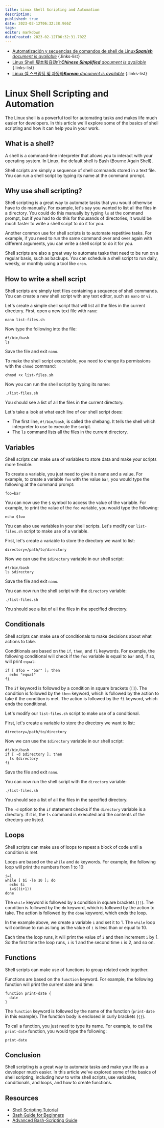 ```yaml
---
title: Linux Shell Scripting and Automation
description: 
published: true
date: 2023-02-12T06:32:38.966Z
tags: 
editor: markdown
dateCreated: 2023-02-12T06:32:31.702Z
---
```


- [Automatización y secuencias de comandos de shell de Linux***Spanish** document is available*](/es/Knowledge-base/Linux/linux-shell-scripting-and-automation)
{.links-list}
- [Linux Shell 脚本和自动化***Chinese Simplified** document is available*](/zh/Knowledge-base/Linux/linux-shell-scripting-and-automation)
{.links-list}
- [Linux 셸 스크립팅 및 자동화***Korean** document is available*](/ko/Knowledge-base/Linux/linux-shell-scripting-and-automation)
{.links-list}


# Linux Shell Scripting and Automation

The Linux shell is a powerful tool for automating tasks and makes life much easier for developers. In this article we'll explore some of the basics of shell scripting and how it can help you in your work.

## What is a shell?

A shell is a command-line interpreter that allows you to interact with your operating system. In Linux, the default shell is Bash (Bourne Again Shell).

Shell scripts are simply a sequence of shell commands stored in a text file. You can run a shell script by typing its name at the command prompt.

## Why use shell scripting?

Shell scripting is a great way to automate tasks that you would otherwise have to do manually. For example, let's say you wanted to list all the files in a directory. You could do this manually by typing `ls` at the command prompt, but if you had to do this for thousands of directories, it would be much faster to write a shell script to do it for you.

Another common use for shell scripts is to automate repetitive tasks. For example, if you need to run the same command over and over again with different arguments, you can write a shell script to do it for you.

Shell scripts are also a great way to automate tasks that need to be run on a regular basis, such as backups. You can schedule a shell script to run daily, weekly, or monthly using a tool like `cron`.

## How to write a shell script

Shell scripts are simply text files containing a sequence of shell commands. You can create a new shell script with any text editor, such as `nano` or `vi`.

Let's create a simple shell script that will list all the files in the current directory. First, open a new text file with `nano`:

```
nano list-files.sh
```

Now type the following into the file:

```
#!/bin/bash
ls
```

Save the file and exit `nano`.

To make the shell script executable, you need to change its permissions with the `chmod` command:

```
chmod +x list-files.sh
```

Now you can run the shell script by typing its name:

```
./list-files.sh
```

You should see a list of all the files in the current directory.

Let's take a look at what each line of our shell script does:

- The first line, `#!/bin/bash`, is called the shebang. It tells the shell which interpreter to use to execute the script.
- The `ls` command lists all the files in the current directory.

## Variables

Shell scripts can make use of variables to store data and make your scripts more flexible.

To create a variable, you just need to give it a name and a value. For example, to create a variable `foo` with the value `bar`, you would type the following at the command prompt:

```
foo=bar
```

You can now use the `$` symbol to access the value of the variable. For example, to print the value of the `foo` variable, you would type the following:

```
echo $foo
```

You can also use variables in your shell scripts. Let's modify our `list-files.sh` script to make use of a variable.

First, let's create a variable to store the directory we want to list:

```
directory=/path/to/directory
```

Now we can use the `$directory` variable in our shell script:

```
#!/bin/bash
ls $directory
```

Save the file and exit `nano`.

You can now run the shell script with the `directory` variable:

```
./list-files.sh
```

You should see a list of all the files in the specified directory.

## Conditionals

Shell scripts can make use of conditionals to make decisions about what actions to take.

Conditionals are based on the `if`, `then`, and `fi` keywords. For example, the following conditional will check if the `foo` variable is equal to `bar` and, if so, will print `equal`:

```
if [ $foo = "bar" ]; then
  echo "equal"
fi
```

The `if` keyword is followed by a condition in square brackets (`[]`). The condition is followed by the `then` keyword, which is followed by the action to take if the condition is met. The action is followed by the `fi` keyword, which ends the conditional.

Let's modify our `list-files.sh` script to make use of a conditional.

First, let's create a variable to store the directory we want to list:

```
directory=/path/to/directory
```

Now we can use the `$directory` variable in our shell script:

```
#!/bin/bash
if [ -d $directory ]; then
  ls $directory
fi
```

Save the file and exit `nano`.

You can now run the shell script with the `directory` variable:

```
./list-files.sh
```

You should see a list of all the files in the specified directory.

The `-d` option to the `if` statement checks if the `directory` variable is a directory. If it is, the `ls` command is executed and the contents of the directory are listed.

## Loops

Shell scripts can make use of loops to repeat a block of code until a condition is met.

Loops are based on the `while` and `do` keywords. For example, the following loop will print the numbers from 1 to 10:

```
i=1
while [ $i -le 10 ]; do
  echo $i
  i=$((i+1))
done
```

The `while` keyword is followed by a condition in square brackets (`[]`). The condition is followed by the `do` keyword, which is followed by the action to take. The action is followed by the `done` keyword, which ends the loop.

In the example above, we create a variable `i` and set it to 1. The `while` loop will continue to run as long as the value of `i` is less than or equal to 10.

Each time the loop runs, it will print the value of `i` and then increment `i` by 1. So the first time the loop runs, `i` is 1 and the second time `i` is 2, and so on.

## Functions

Shell scripts can make use of functions to group related code together.

Functions are based on the `function` keyword. For example, the following function will print the current date and time:

```
function print-date {
  date
}
```

The `function` keyword is followed by the name of the function (`print-date` in this example). The function body is enclosed in curly brackets (`{}`).

To call a function, you just need to type its name. For example, to call the `print-date` function, you would type the following:

```
print-date
```

## Conclusion

Shell scripting is a great way to automate tasks and make your life as a developer much easier. In this article we've explored some of the basics of shell scripting, including how to write shell scripts, use variables, conditionals, and loops, and how to create functions.

## Resources

- [Shell Scripting Tutorial](https://www.shellscript.sh/)
- [Bash Guide for Beginners](https://www.tldp.org/LDP/Bash-Beginners-Guide/html/)
- [Advanced Bash-Scripting Guide](https://www.tldp.org/LDP/abs/html/)